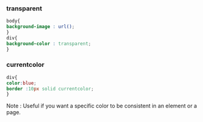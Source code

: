 
### transparent 

```css
body{
background-image : url();
}
div{
background-color : transparent;
}
```

### currentcolor 

```css
div{
color:blue;
border :10px solid currentcolor;
}
```

Note : Useful if you want a specific color to be consistent in an element or a page.